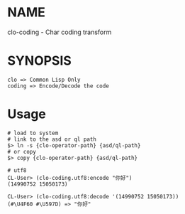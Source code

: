 # NAME

clo-coding - Char coding transform

# SYNOPSIS

    clo => Common Lisp Only
    coding => Encode/Decode the code

# Usage

    # load to system
    # link to the asd or ql path
    $> ln -s {clo-operator-path} {asd/ql-path}
    # or copy
    $> copy {clo-operator-path} {asd/ql-path}

    # utf8
    CL-User> (clo-coding.utf8:encode "你好")
    (14990752 15050173)

    CL-User> (clo-coding.utf8:decode '(14990752 15050173))
    (#\U4F60 #\U597D) => "你好"
